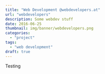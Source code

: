 ```yaml
---
title: "Web Development @webdevelopers.at"
url: "webdevelopers"
description: Some webdev stuff
date: 2016-06-25
thumbnail: img/banner/webdevelopers.png
categories:
  - "project"
tags: 
  - "web development"
draft: true
---
```

Testing
